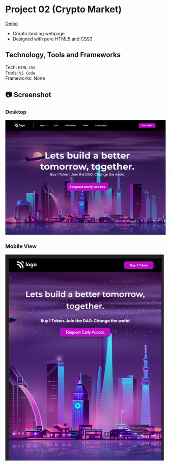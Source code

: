# Project 02 (Crypto Market)
[Demo](https://enchanting-horse-16543d.netlify.app/)

- Crypto landing webpage
- Designed with pure HTML5 and CSS3

## Technology, Tools and Frameworks
Tech: `HTML` `CSS` <br>
Tools: `VS Code` <br>
Frameworks: None

## 📷 Screenshot
### Desktop
![DesktopView](./output.png)

### Mobile View
![MobileView](./Mobile.png)